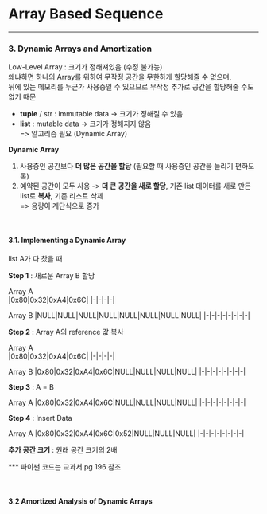 # Array Based Sequence

- - -

### 3. Dynamic Arrays and Amortization

Low-Level Array : 크기가 정해져있음 (수정 불가능)   
왜냐하면 하나의 Array를 위하여 무작정 공간을 무한하게 할당해줄 수 없으며,   
뒤에 있는 메모리를 누군가 사용중일 수 있으므로 무작정 추가로 공간을 할당해줄 수도 없기 때문 

* **tuple** / str : immutable data -> 크기가 정해질 수 있음    
* **list** : mutable data -> 크기가 정해지지 않음   
  => 알고리즘 필요 (Dynamic Array)  

**Dynamic Array**
1. 사용중인 공간보다 **더 많은 공간을 할당** (필요할 때 사용중인 공간을 늘리기 편하도록)  
2. 예약된 공간이 모두 사용 -> **더 큰 공간을 새로 할당**, 기존 list 데이터를 새로 만든 list로 **복사**, 기존 리스트 삭제      
=> 용량이 계단식으로 증가   

<br>

#### 3.1. Implementing a Dynamic Array
list A가 다 찼을 때 
     
**Step 1** : 새로운 Array B 할당  
     
Array A  
|0x80|0x32|0xA4|0x6C|
|-|-|-|-|
     
Array B
|NULL|NULL|NULL|NULL|NULL|NULL|NULL|NULL|
|-|-|-|-|-|-|-|-|
     
     
**Step 2** : Array A의 reference 값 복사    
     
Array A  
|0x80|0x32|0xA4|0x6C|
|-|-|-|-|
     
Array B
|0x80|0x32|0xA4|0x6C|NULL|NULL|NULL|NULL|
|-|-|-|-|-|-|-|-|
    
    
**Step 3** : A = B  
     
Array A
|0x80|0x32|0xA4|0x6C|NULL|NULL|NULL|NULL|
|-|-|-|-|-|-|-|-|
     

**Step 4** : Insert Data
     
Array A
|0x80|0x32|0xA4|0x6C|0x52|NULL|NULL|NULL|
|-|-|-|-|-|-|-|-|
     
**추가 공간 크기** : 원래 공간 크기의 2배

*** 파이썬 코드는 교과서 pg 196 참조 
     
<br>
     
#### 3.2 Amortized Analysis of Dynamic Arrays